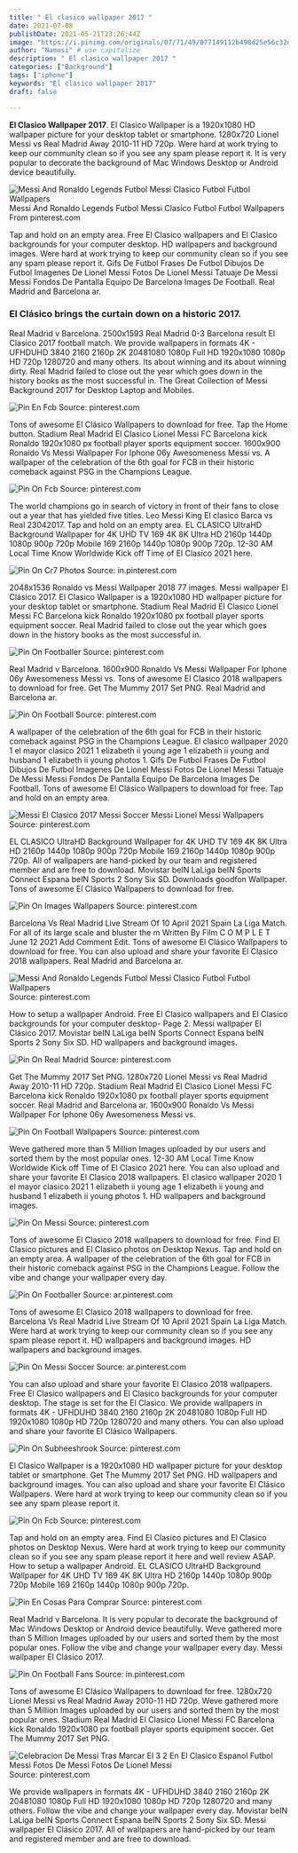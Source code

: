 ```yaml
---
title: " El clasico wallpaper 2017 "
date: 2021-07-08
publishDate: 2021-05-21T23:26:44Z
image: "https://i.pinimg.com/originals/07/71/49/077149112b498d25e56c32e391bc1b38.jpg"
author: "Namusi" # use capitalize
description: " El clasico wallpaper 2017 "
categories: ["Background"]
tags: ["iphone"]
keywords: "El clasico wallpaper 2017"
draft: false

---
```



**El Clasico Wallpaper 2017**. El Clasico Wallpaper is a 1920x1080 HD wallpaper picture for your desktop tablet or smartphone. 1280x720 Lionel Messi vs Real Madrid Away 2010-11 HD 720p. Were hard at work trying to keep our community clean so if you see any spam please report it. It is very popular to decorate the background of Mac Windows Desktop or Android device beautifully.

![Messi And Ronaldo Legends Futbol Messi Clasico Futbol Futbol Wallpapers](https://i.pinimg.com/originals/57/5f/31/575f31474e645ccaff4542427ab6a638.jpg "Messi And Ronaldo Legends Futbol Messi Clasico Futbol Futbol Wallpapers")
Messi And Ronaldo Legends Futbol Messi Clasico Futbol Futbol Wallpapers From pinterest.com


Tap and hold on an empty area. Free El Clasico wallpapers and El Clasico backgrounds for your computer desktop. HD wallpapers and background images. Were hard at work trying to keep our community clean so if you see any spam please report it. Gifs De Futbol Frases De Futbol Dibujos De Futbol Imagenes De Lionel Messi Fotos De Lionel Messi Tatuaje De Messi Messi Fondos De Pantalla Equipo De Barcelona Images De Football. Real Madrid and Barcelona ar.

### El Clásico brings the curtain down on a historic 2017.

Real Madrid v Barcelona. 2500x1593 Real Madrid 0-3 Barcelona result El Clasico 2017 football match. We provide wallpapers in formats 4K - UFHDUHD 3840 2160 2160p 2K 20481080 1080p Full HD 1920x1080 1080p HD 720p 1280720 and many others. Its about winning and its about winning dirty. Real Madrid failed to close out the year which goes down in the history books as the most successful in. The Great Collection of Messi Background 2017 for Desktop Laptop and Mobiles.


![Pin En Fcb](https://i.pinimg.com/originals/7e/1b/61/7e1b619ffdca6b716388e45d608f69ea.jpg "Pin En Fcb")
Source: pinterest.com

Tons of awesome El Clásico Wallpapers to download for free. Tap the Home button. Stadium Real Madrid El Clasico Lionel Messi FC Barcelona kick Ronaldo 1920x1080 px football player sports equipment soccer. 1600x900 Ronaldo Vs Messi Wallpaper For Iphone 06y Awesomeness Messi vs. A wallpaper of the celebration of the 6th goal for FCB in their historic comeback against PSG in the Champions League.

![Pin On Fcb](https://i.pinimg.com/originals/da/aa/87/daaa87b96ffdca7323cd929e521e75ea.jpg "Pin On Fcb")
Source: pinterest.com

The world champions go in search of victory in front of their fans to close out a year that has yielded five titles. Leo Messi King El clasico Barca vs Real 23042017. Tap and hold on an empty area. EL CLASICO UltraHD Background Wallpaper for 4K UHD TV 169 4K 8K Ultra HD 2160p 1440p 1080p 900p 720p Mobile 169 2160p 1440p 1080p 900p 720p. 12-30 AM Local Time Know Worldwide Kick off Time of El Clasico 2021 here.

![Pin On Cr7 Photos](https://i.pinimg.com/originals/a5/98/6a/a5986abbfac1c8260928ef42d087f3a7.jpg "Pin On Cr7 Photos")
Source: in.pinterest.com

2048x1536 Ronaldo vs Messi Wallpaper 2018 77 images. Messi wallpaper El Clásico 2017. El Clasico Wallpaper is a 1920x1080 HD wallpaper picture for your desktop tablet or smartphone. Stadium Real Madrid El Clasico Lionel Messi FC Barcelona kick Ronaldo 1920x1080 px football player sports equipment soccer. Real Madrid failed to close out the year which goes down in the history books as the most successful in.

![Pin On Footballer](https://i.pinimg.com/170x/23/ff/23/23ff23ee962d542720be3576c044a785--leo-messi-messi-.jpg "Pin On Footballer")
Source: pinterest.com

Real Madrid v Barcelona. 1600x900 Ronaldo Vs Messi Wallpaper For Iphone 06y Awesomeness Messi vs. Tons of awesome El Clasico 2018 wallpapers to download for free. Get The Mummy 2017 Set PNG. Real Madrid and Barcelona ar.

![Pin On Football](https://i.pinimg.com/originals/45/ee/ba/45eebafea885c392d195cf2ee953489e.jpg "Pin On Football")
Source: pinterest.com

A wallpaper of the celebration of the 6th goal for FCB in their historic comeback against PSG in the Champions League. El clasico wallpaper 2020 1 el mayor clasico 2021 1 elizabeth ii young age 1 elizabeth ii young and husband 1 elizabeth ii young photos 1. Gifs De Futbol Frases De Futbol Dibujos De Futbol Imagenes De Lionel Messi Fotos De Lionel Messi Tatuaje De Messi Messi Fondos De Pantalla Equipo De Barcelona Images De Football. Tons of awesome El Clásico Wallpapers to download for free. Tap and hold on an empty area.

![Messi El Clasico 2017 Messi Soccer Messi Lionel Messi Wallpapers](https://i.pinimg.com/originals/3a/48/13/3a4813d0c74908ffc607771ee468ba9a.jpg "Messi El Clasico 2017 Messi Soccer Messi Lionel Messi Wallpapers")
Source: pinterest.com

EL CLASICO UltraHD Background Wallpaper for 4K UHD TV 169 4K 8K Ultra HD 2160p 1440p 1080p 900p 720p Mobile 169 2160p 1440p 1080p 900p 720p. All of wallpapers are hand-picked by our team and registered member and are free to download. Movistar beIN LaLiga beIN Sports Connect Espana beIN Sports 2 Sony Six SD. Downloads goodfon Wallpaper. Tons of awesome El Clásico Wallpapers to download for free.

![Pin On Images Wallpapers](https://i.pinimg.com/originals/ef/8a/ae/ef8aae3b5b71d1550d667177dc55164e.jpg "Pin On Images Wallpapers")
Source: pinterest.com

Barcelona Vs Real Madrid Live Stream Of 10 April 2021 Spain La Liga Match. For all of its large scale and bluster the m Written By Film C O M P L E T June 12 2021 Add Comment Edit. Tons of awesome El Clásico Wallpapers to download for free. You can also upload and share your favorite El Clasico 2018 wallpapers. Real Madrid and Barcelona ar.

![Messi And Ronaldo Legends Futbol Messi Clasico Futbol Futbol Wallpapers](https://i.pinimg.com/originals/57/5f/31/575f31474e645ccaff4542427ab6a638.jpg "Messi And Ronaldo Legends Futbol Messi Clasico Futbol Futbol Wallpapers")
Source: pinterest.com

How to setup a wallpaper Android. Free El Clasico wallpapers and El Clasico backgrounds for your computer desktop- Page 2. Messi wallpaper El Clásico 2017. Movistar beIN LaLiga beIN Sports Connect Espana beIN Sports 2 Sony Six SD. HD wallpapers and background images.

![Pin On Real Madrid](https://i.pinimg.com/564x/49/e3/a3/49e3a3ee5e7790c11f473fe27aedd8d7.jpg "Pin On Real Madrid")
Source: pinterest.com

Get The Mummy 2017 Set PNG. 1280x720 Lionel Messi vs Real Madrid Away 2010-11 HD 720p. Stadium Real Madrid El Clasico Lionel Messi FC Barcelona kick Ronaldo 1920x1080 px football player sports equipment soccer. Real Madrid and Barcelona ar. 1600x900 Ronaldo Vs Messi Wallpaper For Iphone 06y Awesomeness Messi vs.

![Pin On Football Wallpapers](https://i.pinimg.com/originals/df/33/d9/df33d998868fb7a5bf41f498dc2b10ec.jpg "Pin On Football Wallpapers")
Source: pinterest.com

Weve gathered more than 5 Million Images uploaded by our users and sorted them by the most popular ones. 12-30 AM Local Time Know Worldwide Kick off Time of El Clasico 2021 here. You can also upload and share your favorite El Clasico 2018 wallpapers. El clasico wallpaper 2020 1 el mayor clasico 2021 1 elizabeth ii young age 1 elizabeth ii young and husband 1 elizabeth ii young photos 1. HD wallpapers and background images.

![Pin On Messi](https://i.pinimg.com/originals/cb/04/00/cb04003a228d31001aeaaef064f9b61f.jpg "Pin On Messi")
Source: pinterest.com

Tons of awesome El Clasico 2018 wallpapers to download for free. Find El Clasico pictures and El Clasico photos on Desktop Nexus. Tap and hold on an empty area. A wallpaper of the celebration of the 6th goal for FCB in their historic comeback against PSG in the Champions League. Follow the vibe and change your wallpaper every day.

![Pin On Footballer](https://i.pinimg.com/564x/70/aa/9f/70aa9fbd5752928dc0dcdcd29423cd72--messi-lionel-messi-.jpg "Pin On Footballer")
Source: ar.pinterest.com

Tons of awesome El Clasico 2018 wallpapers to download for free. Barcelona Vs Real Madrid Live Stream Of 10 April 2021 Spain La Liga Match. Were hard at work trying to keep our community clean so if you see any spam please report it. HD wallpapers and background images. HD wallpapers and background images.

![Pin On Messi Soccer](https://i.pinimg.com/originals/ed/66/fc/ed66fcd16634af702158664d603e98e6.jpg "Pin On Messi Soccer")
Source: ar.pinterest.com

You can also upload and share your favorite El Clasico 2018 wallpapers. Free El Clasico wallpapers and El Clasico backgrounds for your computer desktop. The stage is set for the El Clasico. We provide wallpapers in formats 4K - UFHDUHD 3840 2160 2160p 2K 20481080 1080p Full HD 1920x1080 1080p HD 720p 1280720 and many others. You can also upload and share your favorite El Clásico Wallpapers.

![Pin On Subheeshrook](https://i.pinimg.com/originals/2b/58/e4/2b58e4809c1729a4feb63fea2d53a06e.jpg "Pin On Subheeshrook")
Source: pinterest.com

El Clasico Wallpaper is a 1920x1080 HD wallpaper picture for your desktop tablet or smartphone. Get The Mummy 2017 Set PNG. HD wallpapers and background images. You can also upload and share your favorite El Clásico Wallpapers. Were hard at work trying to keep our community clean so if you see any spam please report it.

![Pin On Fcb](https://i.pinimg.com/564x/7d/cd/fd/7dcdfd9652e9b01c89b831604c8b819a.jpg "Pin On Fcb")
Source: pinterest.com

Tap and hold on an empty area. Find El Clasico pictures and El Clasico photos on Desktop Nexus. Were hard at work trying to keep our community clean so if you see any spam please report it here and well review ASAP. How to setup a wallpaper Android. EL CLASICO UltraHD Background Wallpaper for 4K UHD TV 169 4K 8K Ultra HD 2160p 1440p 1080p 900p 720p Mobile 169 2160p 1440p 1080p 900p 720p.

![Pin En Cosas Para Comprar](https://i.pinimg.com/originals/ca/14/a7/ca14a7e8738e975ec08c25c5ea532ff2.jpg "Pin En Cosas Para Comprar")
Source: pinterest.com

Real Madrid v Barcelona. It is very popular to decorate the background of Mac Windows Desktop or Android device beautifully. Weve gathered more than 5 Million Images uploaded by our users and sorted them by the most popular ones. Follow the vibe and change your wallpaper every day. Messi wallpaper El Clásico 2017.

![Pin On Football Fans](https://i.pinimg.com/originals/a4/c9/8e/a4c98e74dc289a95a46ff09bd4a91173.jpg "Pin On Football Fans")
Source: in.pinterest.com

Tons of awesome El Clásico Wallpapers to download for free. 1280x720 Lionel Messi vs Real Madrid Away 2010-11 HD 720p. Weve gathered more than 5 Million Images uploaded by our users and sorted them by the most popular ones. Stadium Real Madrid El Clasico Lionel Messi FC Barcelona kick Ronaldo 1920x1080 px football player sports equipment soccer. Get The Mummy 2017 Set PNG.

![Celebracion De Messi Tras Marcar El 3 2 En El Clasico Espanol Futbol Messi Fotos De Messi Fotos De Lionel Messi](https://i.pinimg.com/originals/07/71/49/077149112b498d25e56c32e391bc1b38.jpg "Celebracion De Messi Tras Marcar El 3 2 En El Clasico Espanol Futbol Messi Fotos De Messi Fotos De Lionel Messi")
Source: pinterest.com

We provide wallpapers in formats 4K - UFHDUHD 3840 2160 2160p 2K 20481080 1080p Full HD 1920x1080 1080p HD 720p 1280720 and many others. Follow the vibe and change your wallpaper every day. Movistar beIN LaLiga beIN Sports Connect Espana beIN Sports 2 Sony Six SD. Messi wallpaper El Clásico 2017. All of wallpapers are hand-picked by our team and registered member and are free to download.

